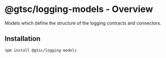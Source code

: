# @gtsc/logging-models - Overview

Models which define the structure of the logging contracts and connectors.

## Installation

```shell
npm install @gtsc/logging-models
```
